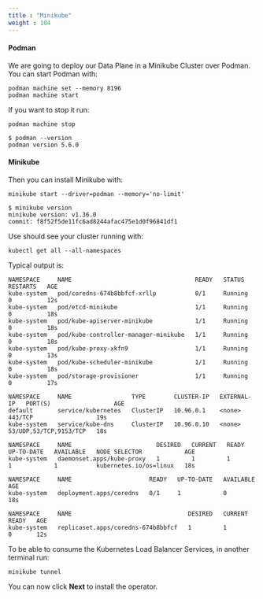 ```yaml
---
title : "Minikube"
weight : 104
---
```


#### Podman
We are going to deploy our Data Plane in a Minikube Cluster over Podman. You can start Podman with:

```
podman machine set --memory 8196
podman machine start
```

If you want to stop it run:
```
podman machine stop
```

```
$ podman --version
podman version 5.6.0
```

#### Minikube

Then you can install Minikube with:
```
minikube start --driver=podman --memory='no-limit'
```

```
$ minikube version
minikube version: v1.36.0
commit: f8f52f5de11fc6ad8244afac475e1d0f96841df1
```


Use should see your cluster running with:
```
kubectl get all --all-namespaces
```

Typical output is:
```
NAMESPACE     NAME                                   READY   STATUS    RESTARTS   AGE
kube-system   pod/coredns-674b8bbfcf-xrllp           0/1     Running   0          12s
kube-system   pod/etcd-minikube                      1/1     Running   0          18s
kube-system   pod/kube-apiserver-minikube            1/1     Running   0          18s
kube-system   pod/kube-controller-manager-minikube   1/1     Running   0          18s
kube-system   pod/kube-proxy-xkfn9                   1/1     Running   0          13s
kube-system   pod/kube-scheduler-minikube            1/1     Running   0          18s
kube-system   pod/storage-provisioner                1/1     Running   0          17s

NAMESPACE     NAME                 TYPE        CLUSTER-IP   EXTERNAL-IP   PORT(S)                  AGE
default       service/kubernetes   ClusterIP   10.96.0.1    <none>        443/TCP                  19s
kube-system   service/kube-dns     ClusterIP   10.96.0.10   <none>        53/UDP,53/TCP,9153/TCP   18s

NAMESPACE     NAME                        DESIRED   CURRENT   READY   UP-TO-DATE   AVAILABLE   NODE SELECTOR            AGE
kube-system   daemonset.apps/kube-proxy   1         1         1       1            1           kubernetes.io/os=linux   18s

NAMESPACE     NAME                      READY   UP-TO-DATE   AVAILABLE   AGE
kube-system   deployment.apps/coredns   0/1     1            0           18s

NAMESPACE     NAME                                 DESIRED   CURRENT   READY   AGE
kube-system   replicaset.apps/coredns-674b8bbfcf   1         1         0       12s
```


To be able to consume the Kubernetes Load Balancer Services, in another terminal run:
```
minikube tunnel
```


You can now click **Next** to install the operator.